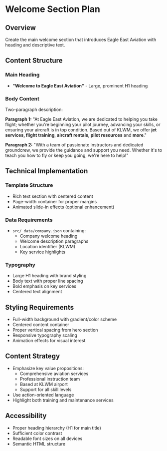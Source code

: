 # Welcome Section Plan

## Overview
Create the main welcome section that introduces Eagle East Aviation with heading and descriptive text.

## Content Structure

### Main Heading
- **"Welcome to Eagle East Aviation"** - Large, prominent H1 heading

### Body Content
Two-paragraph description:

**Paragraph 1:**
"At Eagle East Aviation, we are dedicated to helping you take flight; whether you're beginning your pilot journey, advancing your skills, or ensuring your aircraft is in top condition. Based out of KLWM, we offer **jet services, flight training**, **aircraft rentals**, **pilot resources** and **more**."

**Paragraph 2:**
"With a team of passionate instructors and dedicated groundcrew, we provide the guidance and support you need. Whether it's to teach you how to fly or keep you going, we're here to help!"

## Technical Implementation

### Template Structure
- Rich text section with centered content
- Page-width container for proper margins
- Animated slide-in effects (optional enhancement)

### Data Requirements
- `src/_data/company.json` containing:
  - Company welcome heading
  - Welcome description paragraphs
  - Location identifier (KLWM)
  - Key service highlights

### Typography
- Large H1 heading with brand styling
- Body text with proper line spacing
- Bold emphasis on key services
- Centered text alignment

## Styling Requirements
- Full-width background with gradient/color scheme
- Centered content container
- Proper vertical spacing from hero section
- Responsive typography scaling
- Animation effects for visual interest

## Content Strategy
- Emphasize key value propositions:
  - Comprehensive aviation services
  - Professional instruction team
  - Based at KLWM airport
  - Support for all skill levels
- Use action-oriented language
- Highlight both training and maintenance services

## Accessibility
- Proper heading hierarchy (H1 for main title)
- Sufficient color contrast
- Readable font sizes on all devices
- Semantic HTML structure